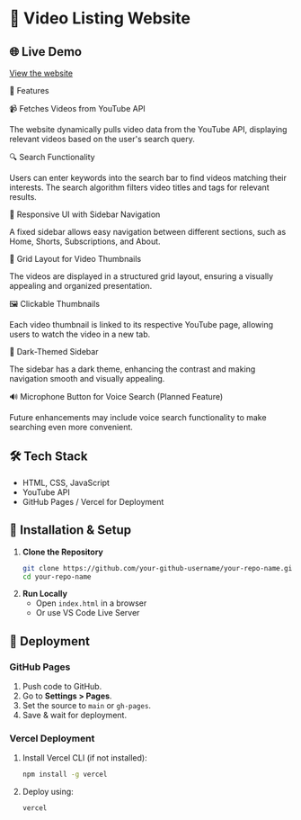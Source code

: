 # 🎥 Video Listing Website

## 🌐 Live Demo
[View the website](https://your-github-username.github.io/your-repo-name)

📌 Features

📹 Fetches Videos from YouTube API

The website dynamically pulls video data from the YouTube API, displaying relevant videos based on the user's search query.

🔍 Search Functionality

Users can enter keywords into the search bar to find videos matching their interests. The search algorithm filters video titles and tags for relevant results.

🎨 Responsive UI with Sidebar Navigation

A fixed sidebar allows easy navigation between different sections, such as Home, Shorts, Subscriptions, and About.

📁 Grid Layout for Video Thumbnails

The videos are displayed in a structured grid layout, ensuring a visually appealing and organized presentation.

🖼️ Clickable Thumbnails

Each video thumbnail is linked to its respective YouTube page, allowing users to watch the video in a new tab.

🌙 Dark-Themed Sidebar

The sidebar has a dark theme, enhancing the contrast and making navigation smooth and visually appealing.

🔊 Microphone Button for Voice Search (Planned Feature)

Future enhancements may include voice search functionality to make searching even more convenient.

## 🛠️ Tech Stack
- HTML, CSS, JavaScript
- YouTube API
- GitHub Pages / Vercel for Deployment

## 🚀 Installation & Setup
1. **Clone the Repository**
   ```sh
   git clone https://github.com/your-github-username/your-repo-name.git
   cd your-repo-name
   ```
2. **Run Locally**
   - Open `index.html` in a browser
   - Or use VS Code Live Server

## 🎯 Deployment
### **GitHub Pages**
1. Push code to GitHub.
2. Go to **Settings > Pages**.
3. Set the source to `main` or `gh-pages`.
4. Save & wait for deployment.

### **Vercel Deployment**
1. Install Vercel CLI (if not installed):
   ```sh
   npm install -g vercel
   ```
2. Deploy using:
   ```sh
   vercel
   ```


